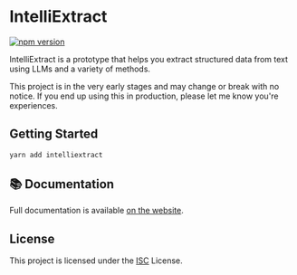 # IntelliExtract
[![npm version](https://badge.fury.io/js/intelliextract.svg)](https://badge.fury.io/js/intelliextract)

IntelliExtract is a prototype that helps you extract structured data from text using LLMs and a variety of methods.

This project is in the very early stages and may change or break with no notice. If you end up using this in production, please let me know you're experiences.

## Getting Started

```bash
yarn add intelliextract
```

## 📚 Documentation

Full documentation is available [on the website](https://mike-grant.github.io/intelliextract/).

## License

This project is licensed under the [ISC](https://github.com/mike-grant/intelliextract/blob/main/LICENSE) License.